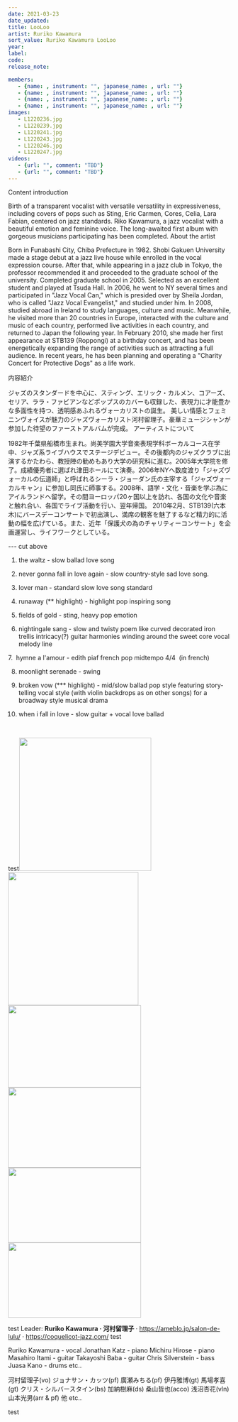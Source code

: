 ```yaml
---
date: 2021-03-23
date_updated: 
title: LooLoo
artist: Ruriko Kawamura
sort_value: Ruriko Kawamura LooLoo
year: 
label: 
code: 
release_note: 

members:
   - {name: , instrument: "", japanese_name: , url: ""}
   - {name: , instrument: "", japanese_name: , url: ""}
   - {name: , instrument: "", japanese_name: , url: ""}
   - {name: , instrument: "", japanese_name: , url: ""}
images: 
   - L1220236.jpg
   - L1220239.jpg
   - L1220241.jpg
   - L1220243.jpg
   - L1220246.jpg
   - L1220247.jpg
videos: 
   - {url: "", comment: "TBD"}
   - {url: "", comment: "TBD"}
---
```

Content introduction

Birth of a transparent vocalist with versatile versatility in expressiveness, including covers of pops such as Sting, Eric Carmen, Cores, Celia, Lara Fabian, centered on jazz standards.
Riko Kawamura, a jazz vocalist with a beautiful emotion and feminine voice. The long-awaited first album with gorgeous musicians participating has been completed.
About the artist

Born in Funabashi City, Chiba Prefecture in 1982. Shobi Gakuen University made a stage debut at a jazz live house while enrolled in the vocal expression course. After that, while appearing in a jazz club in Tokyo, the professor recommended it and proceeded to the graduate school of the university. Completed graduate school in 2005. Selected as an excellent student and played at Tsuda Hall. In 2006, he went to NY several times and participated in "Jazz Vocal Can," which is presided over by Sheila Jordan, who is called "Jazz Vocal Evangelist," and studied under him. In 2008, studied abroad in Ireland to study languages, culture and music. Meanwhile, he visited more than 20 countries in Europe, interacted with the culture and music of each country, performed live activities in each country, and returned to Japan the following year.
In February 2010, she made her first appearance at STB139 (Roppongi) at a birthday concert, and has been energetically expanding the range of activities such as attracting a full audience. In recent years, he has been planning and operating a "Charity Concert for Protective Dogs" as a life work.

内容紹介

ジャズのスタンダードを中心に、スティング、エリック・カルメン、コアーズ、セリア、ララ・ファビアンなどポップスのカバーも収録した、表現力に才能豊かな多面性を持つ、透明感あふれるヴォーカリストの誕生。
美しい情感とフェミニンヴォイスが魅力のジャズヴォーカリスト河村留理子。豪華ミュージシャンが参加した待望のファーストアルバムが完成。
アーティストについて

1982年千葉県船橋市生まれ。尚美学園大学音楽表現学科ボーカルコース在学中、ジャズ系ライブハウスでステージデビュー。その後都内のジャズクラブに出演するかたわら、教授陣の勧めもあり大学の研究科に進む。2005年大学院を修了。成績優秀者に選ばれ津田ホールにて演奏。2006年NYへ数度渡り「ジャズヴォーカルの伝道師」と呼ばれるシーラ・ジョーダン氏の主宰する「ジャズヴォーカルキャン」に参加し同氏に師事する。2008年、語学・文化・音楽を学ぶ為にアイルランドへ留学。その間ヨーロッパ20ヶ国以上を訪れ、各国の文化や音楽と触れ合い、各国でライブ活動を行い、翌年帰国。
2010年2月、STB139(六本木)にバースデーコンサートで初出演し、満席の観客を魅了するなど精力的に活動の幅を広げている。また、近年「保護犬の為のチャリティーコンサート」を企画運営し、ライフワークとしている。

--- cut above

1. the waltz - slow ballad love song

2. never gonna fall in love again - slow country-style sad love song.

3. lover man - standard slow love song standard

4. runaway (** highlight) - highlight pop inspiring song

5. fields of gold - sting, heavy pop emotion

6. nightingale sang - slow and twisty poem like curved decorated iron trellis intricacy(?) guitar harmonies winding around the sweet core vocal melody line

7.  hymne a l'amour - edith piaf french pop midtempo 4/4  (in french)

8. moonlight serenade - swing

9. broken vow (*** highlight) - mid/slow ballad pop style featuring story-telling vocal style (with violin backdrops as on other songs) for a broadway style musical drama

10. when i fall in love - slow guitar + vocal love ballad

&nbsp;

test<a href="https://www.jjazzist.com/wp-content/uploads/2020/05/L1220236.jpg"><img class="alignnone wp-image-5921 size-medium" src="https://www.jjazzist.com/wp-content/uploads/2020/05/L1220236-298x300.jpg" alt="" width="298" height="300" /></a> <a href="https://www.jjazzist.com/wp-content/uploads/2020/05/L1220239.jpg"><img class="alignnone wp-image-5922 size-medium" src="https://www.jjazzist.com/wp-content/uploads/2020/05/L1220239-294x300.jpg" alt="" width="294" height="300" /></a> <a href="https://www.jjazzist.com/wp-content/uploads/2020/05/L1220241.jpg"><img class="alignnone wp-image-5923 size-medium" src="https://www.jjazzist.com/wp-content/uploads/2020/05/L1220241-300x185.jpg" alt="" width="300" height="185" /></a> <a href="https://www.jjazzist.com/wp-content/uploads/2020/05/L1220243.jpg"><img class="alignnone wp-image-5924 size-medium" src="https://www.jjazzist.com/wp-content/uploads/2020/05/L1220243-300x181.jpg" alt="" width="300" height="181" /></a> <a href="https://www.jjazzist.com/wp-content/uploads/2020/05/L1220246.jpg"><img class="alignnone wp-image-5925 size-medium" src="https://www.jjazzist.com/wp-content/uploads/2020/05/L1220246-300x169.jpg" alt="" width="300" height="169" /></a> <a href="https://www.jjazzist.com/wp-content/uploads/2020/05/L1220247.jpg"><img class="alignnone wp-image-5926 size-medium" src="https://www.jjazzist.com/wp-content/uploads/2020/05/L1220247-300x169.jpg" alt="" width="300" height="169" /></a>

test
Leader: <strong>Ruriko Kawamura · 河村留理子</strong> · <a href="https://ameblo.jp/salon-de-lulu/">https://ameblo.jp/salon-de-lulu/</a> · <a href="https://coquelicot-jazz.com/">https://coquelicot-jazz.com/</a>
test

Ruriko Kawamura - vocal
Jonathan Katz - piano
Michiru Hirose - piano
Masahiro Itami - guitar
Takayoshi Baba - guitar
Chris Silverstein - bass
Juasa Kano - drums
etc..

河村留理子(vo)
ジョナサン・カッツ(pf)
廣瀬みちる(pf)
伊丹雅博(gt)
馬場孝喜(gt)
クリス・シルバースタイン(bs)
加納樹麻(ds)
桑山哲也(acco)
浅沼杏花(vln)
山本光男(arr &amp; pf) 他
etc..

test

&nbsp;
